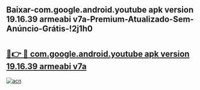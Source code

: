 
## Baixar-com.google.android.youtube apk version 19.16.39 armeabi v7a-Premium-Atualizado-Sem-Anúncio-Grátis-!2j1h0

# <h2><a href="https://andorid.site?title=com.google.android.youtube_apk_version_19.16.39_armeabi_v7a&ref=27">🔗👉 🔴 com.google.android.youtube apk version 19.16.39 armeabi v7a</a></h2>

[![acn](https://github.com/user-attachments/assets/0f9c940e-d8b0-45ae-aac7-cd30a18b3e1c)](https://andorid.site?title=com.google.android.youtube_apk_version_19.16.39_armeabi_v7a&ref=27)

